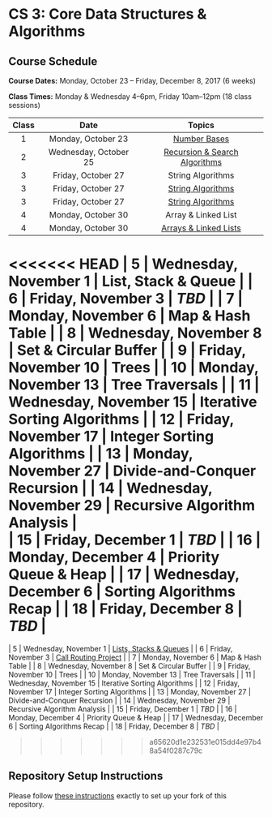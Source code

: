 # CS 3: Core Data Structures & Algorithms

## Course Schedule

**Course Dates:** Monday, October 23 – Friday, December 8, 2017 (6 weeks)

**Class Times:** Monday & Wednesday 4–6pm, Friday 10am–12pm (18 class sessions)


| Class |          Date          |                  Topics                    |
|:-----:|:----------------------:|:------------------------------------------:|
|   1   |    Monday, October 23  | [Number Bases](Class1.md)                  |
|   2   | Wednesday, October 25  | [Recursion & Search Algorithms](Class2.md) |
|   3   |    Friday, October 27  | String Algorithms             			  |
|   3   |    Friday, October 27  | [String Algorithms](Class3.md)             |
|   3   |    Friday, October 27  | [String Algorithms](Class3.md)             |
|   4   |    Monday, October 30  | Array & Linked List                        |
|   4   |    Monday, October 30  | [Arrays & Linked Lists](Class4.md)         |
<<<<<<< HEAD
|   5   | Wednesday, November 1  | List, Stack & Queue           			  |
|   6   |    Friday, November 3  | *TBD*                         			  |
|   7   |    Monday, November 6  | Map & Hash Table              			  |
|   8   | Wednesday, November 8  | Set & Circular Buffer         			  |
|   9   |    Friday, November 10 | Trees                         			  |
|  10   |    Monday, November 13 | Tree Traversals               			  |
|  11   | Wednesday, November 15 | Iterative Sorting Algorithms  			  |
|  12   |    Friday, November 17 | Integer Sorting Algorithms    			  |
|  13   |    Monday, November 27 | Divide-and-Conquer Recursion  			  |
|  14   | Wednesday, November 29 | Recursive Algorithm Analysis  			  |			  
|  15   |    Friday, December 1  | *TBD*                         			  |
|  16   |    Monday, December 4  | Priority Queue & Heap         			  |
|  17   | Wednesday, December 6  | Sorting Algorithms Recap      			  |
|  18   |    Friday, December 8  | *TBD*                         			  |
=======
|   5   | Wednesday, November 1  | [Lists, Stacks & Queues](Class5.md)        |
|   6   |    Friday, November 3  | [Call Routing Project](Class6.md)          |
|   7   |    Monday, November 6  | Map & Hash Table              |
|   8   | Wednesday, November 8  | Set & Circular Buffer         |
|   9   |    Friday, November 10 | Trees                         |
|  10   |    Monday, November 13 | Tree Traversals               |
|  11   | Wednesday, November 15 | Iterative Sorting Algorithms  |
|  12   |    Friday, November 17 | Integer Sorting Algorithms    |
|  13   |    Monday, November 27 | Divide-and-Conquer Recursion  |
|  14   | Wednesday, November 29 | Recursive Algorithm Analysis  |
|  15   |    Friday, December 1  | *TBD*                         |
|  16   |    Monday, December 4  | Priority Queue & Heap         |
|  17   | Wednesday, December 6  | Sorting Algorithms Recap      |
|  18   |    Friday, December 8  | *TBD*                         |
>>>>>>> a65620d1e232531e015dd4e97b48a54f0287c79c


## Repository Setup Instructions

Please follow [these instructions](Setup.md) exactly to set up your fork of this repository.
